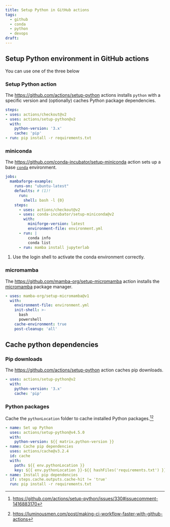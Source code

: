 ```yaml
---
title: Setup Python in GitHub actions
tags:
  - github
  - conda
  - python
  - devops
draft:
---
```

## Setup Python environment in GitHub actions

You can use one of the three below
### Setup Python action

The https://github.com/actions/setup-python actions installs `python` with a specific version and (optionally) caches Python package dependencies.

```yaml
steps:
- uses: actions/checkout@v2
- uses: actions/setup-python@v2
  with:
    python-version: '3.x'
    cache: 'pip'
- run: pip install -r requirements.txt
```

### miniconda

The https://github.com/conda-incubator/setup-miniconda action sets up a base [`conda`](https://docs.conda.io/projects/conda/en/latest/) environment.

```yaml
jobs:
  mambaforge-example:
    runs-on: "ubuntu-latest"
    defaults: # (1)!
      run:
        shell: bash -l {0}
    steps:
      - uses: actions/checkout@v2
      - uses: conda-incubator/setup-miniconda@v2
        with:
          miniforge-version: latest
          environment-file: environment.yml
      - run: |
          conda info
          conda list
      - run: mamba install jupyterlab
```

1. Use the login shell to activate the conda environment correctly.

### micromamba

The https://github.com/mamba-org/setup-micromamba action installs the [micromamba](https://github.com/mamba-org/mamba#micromamba) package manager.

```yaml
- uses: mamba-org/setup-micromamba@v1
  with:
    environment-file: environment.yml
    init-shell: >-
      bash
      powershell
    cache-environment: true
    post-cleanup: 'all'
```

## Cache python dependencies

### Pip downloads

The https://github.com/actions/setup-python action caches pip downloads.

```yaml
- uses: actions/setup-python@v2
  with:
    python-version: '3.x'
    cache: 'pip'
```

### Python packages

Cache the `pythonLocation` folder to cache installed Python packages.[^1][^2]

```yaml
- name: Set up Python
  uses: actions/setup-python@v4.5.0
  with:
    python-version: ${{ matrix.python-version }}
- name: Cache pip dependencies
  uses: actions/cache@v3.2.4
  id: cache
  with:
    path: ${{ env.pythonLocation }}
    key: ${{ env.pythonLocation }}-${{ hashFiles('requirements.txt') }}
- name: Install pip dependencies
  if: steps.cache.outputs.cache-hit != 'true'
  run: pip install -r requirements.txt
```

[^1]: https://github.com/actions/setup-python/issues/330#issuecomment-1416883170
[^2]: https://luminousmen.com/post/making-ci-workflow-faster-with-github-actions

